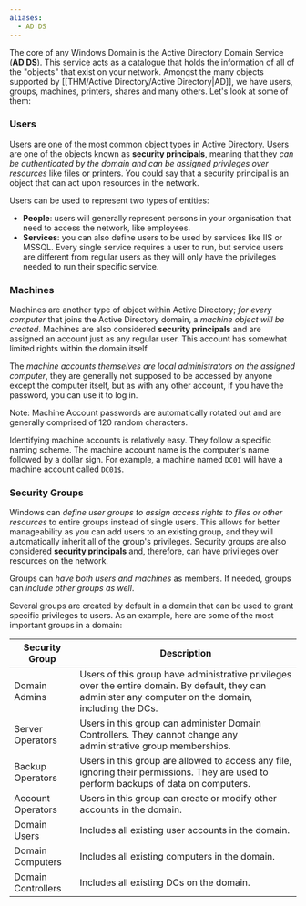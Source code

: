 ```yaml
---
aliases:
  - AD DS
---
```

The core of any Windows Domain is the Active Directory Domain Service (**AD DS**). This service acts as a catalogue that holds the information of all of the "objects" that exist on your network. Amongst the many objects supported by [[THM/Active Directory/Active Directory|AD]], we have users, groups, machines, printers, shares and many others. Let's look at some of them:

### Users

Users are one of the most common object types in Active Directory. Users are one of the objects known as **security principals**, meaning that they *can be authenticated by the domain and can be assigned privileges over resources* like files or printers. You could say that a security principal is an object that can act upon resources in the network.

Users can be used to represent two types of entities:

- **People**: users will generally represent persons in your organisation that need to access the network, like employees.
- **Services**: you can also define users to be used by services like IIS or MSSQL. Every single service requires a user to run, but service users are different from regular users as they will only have the privileges needed to run their specific service.

### Machines

Machines are another type of object within Active Directory; *for every computer* that joins the Active Directory domain, a *machine object will be created*. Machines are also considered **security principals** and are assigned an account just as any regular user. This account has somewhat limited rights within the domain itself.

The *machine accounts themselves are local administrators on the assigned computer*, they are generally not supposed to be accessed by anyone except the computer itself, but as with any other account, if you have the password, you can use it to log in.

Note: Machine Account passwords are automatically rotated out and are generally comprised of 120 random characters.

Identifying machine accounts is relatively easy. They follow a specific naming scheme. The machine account name is the computer's name followed by a dollar sign. For example, a machine named `DC01` will have a machine account called `DC01$`.

### Security Groups

Windows can *define user groups to assign access rights to files or other resources* to entire groups instead of single users. This allows for better manageability as you can add users to an existing group, and they will automatically inherit all of the group's privileges. Security groups are also considered **security principals** and, therefore, can have privileges over resources on the network.

Groups can *have both users and machines* as members. If needed, groups can *include other groups as well*.

Several groups are created by default in a domain that can be used to grant specific privileges to users. As an example, here are some of the most important groups in a domain:

| Security Group     | Description                                                                                                                                               |
| ------------------ | --------------------------------------------------------------------------------------------------------------------------------------------------------- |
| Domain Admins      | Users of this group have administrative privileges over the entire domain. By default, they can administer any computer on the domain, including the DCs. |
| Server Operators   | Users in this group can administer Domain Controllers. They cannot change any administrative group memberships.                                           |
| Backup Operators   | Users in this group are allowed to access any file, ignoring their permissions. They are used to perform backups of data on computers.                    |
| Account Operators  | Users in this group can create or modify other accounts in the domain.                                                                                    |
| Domain Users       | Includes all existing user accounts in the domain.                                                                                                        |
| Domain Computers   | Includes all existing computers in the domain.                                                                                                            |
| Domain Controllers | Includes all existing DCs on the domain.                                                                                                                  |

